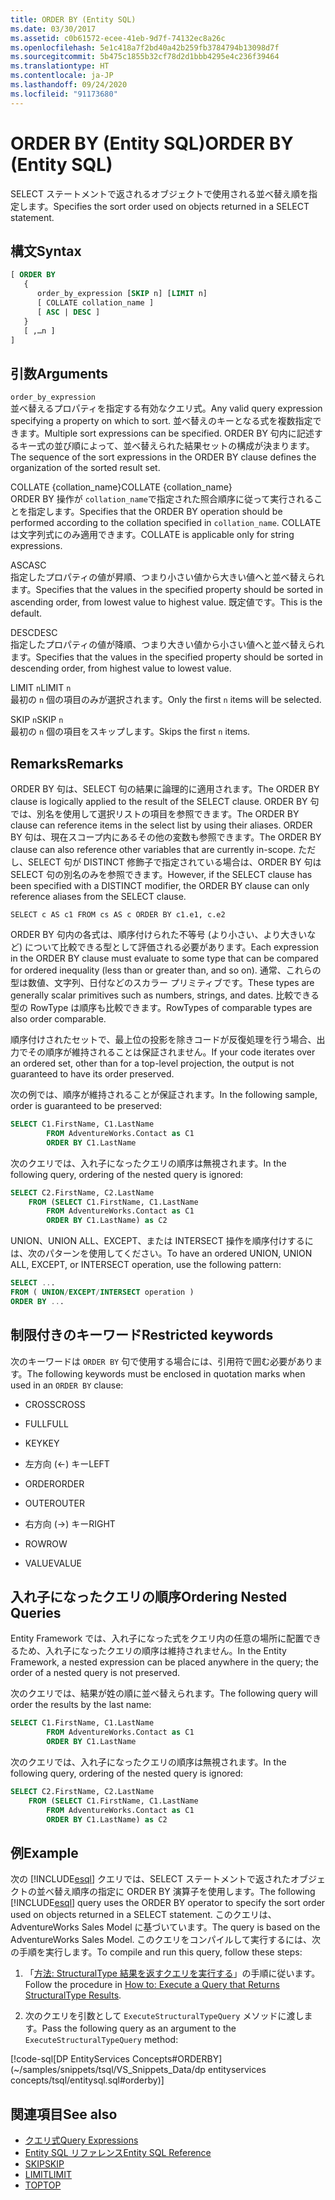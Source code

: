```yaml
---
title: ORDER BY (Entity SQL)
ms.date: 03/30/2017
ms.assetid: c0b61572-ecee-41eb-9d7f-74132ec8a26c
ms.openlocfilehash: 5e1c418a7f2bd40a42b259fb3784794b13098d7f
ms.sourcegitcommit: 5b475c1855b32cf78d2d1bbb4295e4c236f39464
ms.translationtype: HT
ms.contentlocale: ja-JP
ms.lasthandoff: 09/24/2020
ms.locfileid: "91173680"
---
```

# <a name="order-by-entity-sql"></a><span data-ttu-id="cfbd7-102">ORDER BY (Entity SQL)</span><span class="sxs-lookup"><span data-stu-id="cfbd7-102">ORDER BY (Entity SQL)</span></span>

<span data-ttu-id="cfbd7-103">SELECT ステートメントで返されるオブジェクトで使用される並べ替え順を指定します。</span><span class="sxs-lookup"><span data-stu-id="cfbd7-103">Specifies the sort order used on objects returned in a SELECT statement.</span></span>  
  
## <a name="syntax"></a><span data-ttu-id="cfbd7-104">構文</span><span class="sxs-lookup"><span data-stu-id="cfbd7-104">Syntax</span></span>  
  
```sql  
[ ORDER BY
   {  
      order_by_expression [SKIP n] [LIMIT n]  
      [ COLLATE collation_name ]  
      [ ASC | DESC ]  
   }  
   [ ,…n ]
]  
```  
  
## <a name="arguments"></a><span data-ttu-id="cfbd7-105">引数</span><span class="sxs-lookup"><span data-stu-id="cfbd7-105">Arguments</span></span>  

 `order_by_expression`  
 <span data-ttu-id="cfbd7-106">並べ替えるプロパティを指定する有効なクエリ式。</span><span class="sxs-lookup"><span data-stu-id="cfbd7-106">Any valid query expression specifying a property on which to sort.</span></span> <span data-ttu-id="cfbd7-107">並べ替えのキーとなる式を複数指定できます。</span><span class="sxs-lookup"><span data-stu-id="cfbd7-107">Multiple sort expressions can be specified.</span></span> <span data-ttu-id="cfbd7-108">ORDER BY 句内に記述するキー式の並び順によって、並べ替えられた結果セットの構成が決まります。</span><span class="sxs-lookup"><span data-stu-id="cfbd7-108">The sequence of the sort expressions in the ORDER BY clause defines the organization of the sorted result set.</span></span>  
  
 <span data-ttu-id="cfbd7-109">COLLATE {collation_name}</span><span class="sxs-lookup"><span data-stu-id="cfbd7-109">COLLATE {collation_name}</span></span>  
 <span data-ttu-id="cfbd7-110">ORDER BY 操作が `collation_name`で指定された照合順序に従って実行されることを指定します。</span><span class="sxs-lookup"><span data-stu-id="cfbd7-110">Specifies that the ORDER BY operation should be performed according to the collation specified in `collation_name`.</span></span> <span data-ttu-id="cfbd7-111">COLLATE は文字列式にのみ適用できます。</span><span class="sxs-lookup"><span data-stu-id="cfbd7-111">COLLATE is applicable only for string expressions.</span></span>  
  
 <span data-ttu-id="cfbd7-112">ASC</span><span class="sxs-lookup"><span data-stu-id="cfbd7-112">ASC</span></span>  
 <span data-ttu-id="cfbd7-113">指定したプロパティの値が昇順、つまり小さい値から大きい値へと並べ替えられます。</span><span class="sxs-lookup"><span data-stu-id="cfbd7-113">Specifies that the values in the specified property should be sorted in ascending order, from lowest value to highest value.</span></span> <span data-ttu-id="cfbd7-114">既定値です。</span><span class="sxs-lookup"><span data-stu-id="cfbd7-114">This is the default.</span></span>  
  
 <span data-ttu-id="cfbd7-115">DESC</span><span class="sxs-lookup"><span data-stu-id="cfbd7-115">DESC</span></span>  
 <span data-ttu-id="cfbd7-116">指定したプロパティの値が降順、つまり大きい値から小さい値へと並べ替えられます。</span><span class="sxs-lookup"><span data-stu-id="cfbd7-116">Specifies that the values in the specified property should be sorted in descending order, from highest value to lowest value.</span></span>  
  
 <span data-ttu-id="cfbd7-117">LIMIT `n`</span><span class="sxs-lookup"><span data-stu-id="cfbd7-117">LIMIT `n`</span></span>  
 <span data-ttu-id="cfbd7-118">最初の `n` 個の項目のみが選択されます。</span><span class="sxs-lookup"><span data-stu-id="cfbd7-118">Only the first `n` items will be selected.</span></span>  
  
 <span data-ttu-id="cfbd7-119">SKIP `n`</span><span class="sxs-lookup"><span data-stu-id="cfbd7-119">SKIP `n`</span></span>  
 <span data-ttu-id="cfbd7-120">最初の `n` 個の項目をスキップします。</span><span class="sxs-lookup"><span data-stu-id="cfbd7-120">Skips the first `n` items.</span></span>  
  
## <a name="remarks"></a><span data-ttu-id="cfbd7-121">Remarks</span><span class="sxs-lookup"><span data-stu-id="cfbd7-121">Remarks</span></span>  

 <span data-ttu-id="cfbd7-122">ORDER BY 句は、SELECT 句の結果に論理的に適用されます。</span><span class="sxs-lookup"><span data-stu-id="cfbd7-122">The ORDER BY clause is logically applied to the result of the SELECT clause.</span></span> <span data-ttu-id="cfbd7-123">ORDER BY 句では、別名を使用して選択リストの項目を参照できます。</span><span class="sxs-lookup"><span data-stu-id="cfbd7-123">The ORDER BY clause can reference items in the select list by using their aliases.</span></span> <span data-ttu-id="cfbd7-124">ORDER BY 句は、現在スコープ内にあるその他の変数も参照できます。</span><span class="sxs-lookup"><span data-stu-id="cfbd7-124">The ORDER BY clause can also reference other variables that are currently in-scope.</span></span> <span data-ttu-id="cfbd7-125">ただし、SELECT 句が DISTINCT 修飾子で指定されている場合は、ORDER BY 句は SELECT 句の別名のみを参照できます。</span><span class="sxs-lookup"><span data-stu-id="cfbd7-125">However, if the SELECT clause has been specified with a DISTINCT modifier, the ORDER BY clause can only reference aliases from the SELECT clause.</span></span>  
  
 `SELECT c AS c1 FROM cs AS c ORDER BY c1.e1, c.e2`  
  
 <span data-ttu-id="cfbd7-126">ORDER BY 句内の各式は、順序付けられた不等号 (より小さい、より大きいなど) について比較できる型として評価される必要があります。</span><span class="sxs-lookup"><span data-stu-id="cfbd7-126">Each expression in the ORDER BY clause must evaluate to some type that can be compared for ordered inequality (less than or greater than, and so on).</span></span> <span data-ttu-id="cfbd7-127">通常、これらの型は数値、文字列、日付などのスカラー プリミティブです。</span><span class="sxs-lookup"><span data-stu-id="cfbd7-127">These types are generally scalar primitives such as numbers, strings, and dates.</span></span> <span data-ttu-id="cfbd7-128">比較できる型の RowType は順序も比較できます。</span><span class="sxs-lookup"><span data-stu-id="cfbd7-128">RowTypes of comparable types are also order comparable.</span></span>  
  
 <span data-ttu-id="cfbd7-129">順序付けされたセットで、最上位の投影を除きコードが反復処理を行う場合、出力でその順序が維持されることは保証されません。</span><span class="sxs-lookup"><span data-stu-id="cfbd7-129">If your code iterates over an ordered set, other than for a top-level projection, the output is not guaranteed to have its order preserved.</span></span>  

<span data-ttu-id="cfbd7-130">次の例では、順序が維持されることが保証されます。</span><span class="sxs-lookup"><span data-stu-id="cfbd7-130">In the following sample, order is guaranteed to be preserved:</span></span>

```sql  
SELECT C1.FirstName, C1.LastName  
        FROM AdventureWorks.Contact as C1  
        ORDER BY C1.LastName  
```  

<span data-ttu-id="cfbd7-131">次のクエリでは、入れ子になったクエリの順序は無視されます。</span><span class="sxs-lookup"><span data-stu-id="cfbd7-131">In the following query, ordering of the nested query is ignored:</span></span>  

```sql  
SELECT C2.FirstName, C2.LastName  
    FROM (SELECT C1.FirstName, C1.LastName  
        FROM AdventureWorks.Contact as C1  
        ORDER BY C1.LastName) as C2  
```  
  
 <span data-ttu-id="cfbd7-132">UNION、UNION ALL、EXCEPT、または INTERSECT 操作を順序付けするには、次のパターンを使用してください。</span><span class="sxs-lookup"><span data-stu-id="cfbd7-132">To have an ordered UNION, UNION ALL, EXCEPT, or INTERSECT operation, use the following pattern:</span></span>  
  
```sql  
SELECT ...  
FROM ( UNION/EXCEPT/INTERSECT operation )  
ORDER BY ...  
```  
  
## <a name="restricted-keywords"></a><span data-ttu-id="cfbd7-133">制限付きのキーワード</span><span class="sxs-lookup"><span data-stu-id="cfbd7-133">Restricted keywords</span></span>  

 <span data-ttu-id="cfbd7-134">次のキーワードは `ORDER BY` 句で使用する場合には、引用符で囲む必要があります。</span><span class="sxs-lookup"><span data-stu-id="cfbd7-134">The following keywords must be enclosed in quotation marks when used in an `ORDER BY` clause:</span></span>  
  
- <span data-ttu-id="cfbd7-135">CROSS</span><span class="sxs-lookup"><span data-stu-id="cfbd7-135">CROSS</span></span>  
  
- <span data-ttu-id="cfbd7-136">FULL</span><span class="sxs-lookup"><span data-stu-id="cfbd7-136">FULL</span></span>  
  
- <span data-ttu-id="cfbd7-137">KEY</span><span class="sxs-lookup"><span data-stu-id="cfbd7-137">KEY</span></span>  
  
- <span data-ttu-id="cfbd7-138">左方向 (←) キー</span><span class="sxs-lookup"><span data-stu-id="cfbd7-138">LEFT</span></span>  
  
- <span data-ttu-id="cfbd7-139">ORDER</span><span class="sxs-lookup"><span data-stu-id="cfbd7-139">ORDER</span></span>  
  
- <span data-ttu-id="cfbd7-140">OUTER</span><span class="sxs-lookup"><span data-stu-id="cfbd7-140">OUTER</span></span>  
  
- <span data-ttu-id="cfbd7-141">右方向 (→) キー</span><span class="sxs-lookup"><span data-stu-id="cfbd7-141">RIGHT</span></span>  
  
- <span data-ttu-id="cfbd7-142">ROW</span><span class="sxs-lookup"><span data-stu-id="cfbd7-142">ROW</span></span>  
  
- <span data-ttu-id="cfbd7-143">VALUE</span><span class="sxs-lookup"><span data-stu-id="cfbd7-143">VALUE</span></span>  
  
## <a name="ordering-nested-queries"></a><span data-ttu-id="cfbd7-144">入れ子になったクエリの順序</span><span class="sxs-lookup"><span data-stu-id="cfbd7-144">Ordering Nested Queries</span></span>  

 <span data-ttu-id="cfbd7-145">Entity Framework では、入れ子になった式をクエリ内の任意の場所に配置できるため、入れ子になったクエリの順序は維持されません。</span><span class="sxs-lookup"><span data-stu-id="cfbd7-145">In the Entity Framework, a nested expression can be placed anywhere in the query; the order of a nested query is not preserved.</span></span>  

<span data-ttu-id="cfbd7-146">次のクエリでは、結果が姓の順に並べ替えられます。</span><span class="sxs-lookup"><span data-stu-id="cfbd7-146">The following query will order the results by the last name:</span></span>  

```sql  
SELECT C1.FirstName, C1.LastName  
        FROM AdventureWorks.Contact as C1  
        ORDER BY C1.LastName  
```  

<span data-ttu-id="cfbd7-147">次のクエリでは、入れ子になったクエリの順序は無視されます。</span><span class="sxs-lookup"><span data-stu-id="cfbd7-147">In the following query, ordering of the nested query is ignored:</span></span>  

```sql  
SELECT C2.FirstName, C2.LastName  
    FROM (SELECT C1.FirstName, C1.LastName  
        FROM AdventureWorks.Contact as C1  
        ORDER BY C1.LastName) as C2  
```  
  
## <a name="example"></a><span data-ttu-id="cfbd7-148">例</span><span class="sxs-lookup"><span data-stu-id="cfbd7-148">Example</span></span>  

 <span data-ttu-id="cfbd7-149">次の [!INCLUDE[esql](../../../../../../includes/esql-md.md)] クエリでは、SELECT ステートメントで返されたオブジェクトの並べ替え順序の指定に ORDER BY 演算子を使用します。</span><span class="sxs-lookup"><span data-stu-id="cfbd7-149">The following [!INCLUDE[esql](../../../../../../includes/esql-md.md)] query uses the ORDER BY operator to specify the sort order used on objects returned in a SELECT statement.</span></span> <span data-ttu-id="cfbd7-150">このクエリは、AdventureWorks Sales Model に基づいています。</span><span class="sxs-lookup"><span data-stu-id="cfbd7-150">The query is based on the AdventureWorks Sales Model.</span></span> <span data-ttu-id="cfbd7-151">このクエリをコンパイルして実行するには、次の手順を実行します。</span><span class="sxs-lookup"><span data-stu-id="cfbd7-151">To compile and run this query, follow these steps:</span></span>  
  
1. <span data-ttu-id="cfbd7-152">「[方法: StructuralType 結果を返すクエリを実行する](../how-to-execute-a-query-that-returns-structuraltype-results.md)」の手順に従います。</span><span class="sxs-lookup"><span data-stu-id="cfbd7-152">Follow the procedure in [How to: Execute a Query that Returns StructuralType Results](../how-to-execute-a-query-that-returns-structuraltype-results.md).</span></span>  
  
2. <span data-ttu-id="cfbd7-153">次のクエリを引数として `ExecuteStructuralTypeQuery` メソッドに渡します。</span><span class="sxs-lookup"><span data-stu-id="cfbd7-153">Pass the following query as an argument to the `ExecuteStructuralTypeQuery` method:</span></span>  
  
 [!code-sql[DP EntityServices Concepts#ORDERBY](~/samples/snippets/tsql/VS_Snippets_Data/dp entityservices concepts/tsql/entitysql.sql#orderby)]  
  
## <a name="see-also"></a><span data-ttu-id="cfbd7-154">関連項目</span><span class="sxs-lookup"><span data-stu-id="cfbd7-154">See also</span></span>

- [<span data-ttu-id="cfbd7-155">クエリ式</span><span class="sxs-lookup"><span data-stu-id="cfbd7-155">Query Expressions</span></span>](query-expressions-entity-sql.md)
- [<span data-ttu-id="cfbd7-156">Entity SQL リファレンス</span><span class="sxs-lookup"><span data-stu-id="cfbd7-156">Entity SQL Reference</span></span>](entity-sql-reference.md)
- [<span data-ttu-id="cfbd7-157">SKIP</span><span class="sxs-lookup"><span data-stu-id="cfbd7-157">SKIP</span></span>](skip-entity-sql.md)
- [<span data-ttu-id="cfbd7-158">LIMIT</span><span class="sxs-lookup"><span data-stu-id="cfbd7-158">LIMIT</span></span>](limit-entity-sql.md)
- [<span data-ttu-id="cfbd7-159">TOP</span><span class="sxs-lookup"><span data-stu-id="cfbd7-159">TOP</span></span>](top-entity-sql.md)
